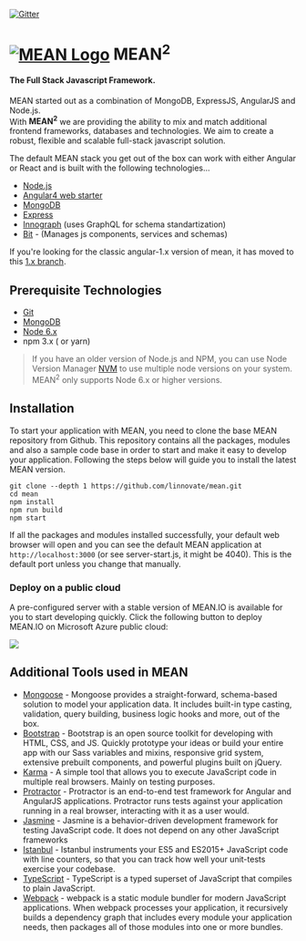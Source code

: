 [![Gitter](https://badges.gitter.im/JoinChat.svg)](https://gitter.im/linnovate/mean?utm_source=badge&utm_medium=badge&utm_campaign=pr-badge)

# [![MEAN Logo](http://mean.io/wp-content/themes/twentysixteen-child/images/meanlogo.png)](http://mean.io/) MEAN<sup>2</sup>

#### The Full Stack Javascript Framework.

MEAN started out as a combination of MongoDB, ExpressJS, AngularJS and Node.js.   
With <strong>MEAN<sup>2</sup></strong> we are providing the ability to mix and match additional frontend frameworks, databases and technologies.
We aim to create a robust, flexible and scalable full-stack javascript solution.

The default MEAN stack you get out of the box can work with either Angular or React and is built with the following technologies...

* [Node.js](https://nodejs.org/en/)
* [Angular4 web starter](https://github.com/AngularClass/angular-starter)
* [MongoDB](https://www.mongodb.com)
* [Express](https://expressjs.com/)
* [Innograph](https://github.com/linnovate/innograph) (uses GraphQL for schema standartization)
* [Bit](https://bitsrc.io/) - (Manages js components, services and schemas)

If you're looking for the classic angular-1.x version of mean, it has moved to this [1.x branch](https://github.com/linnovate/mean/tree/1.x). 

## Prerequisite Technologies

* [Git](https://git-scm.com/downloads)
* [MongoDB](https://www.mongodb.org/downloads)
* [Node 6.x](https://nodejs.org/en/download/)
* npm 3.x ( or yarn)

> If you have an older version of Node.js and NPM, you can use Node Version Manager [NVM](https://github.com/creationix/nvm) to use multiple node versions on your system. MEAN<sup>2</sup> only supports Node 6.x or higher versions.

## Installation

To start your application with MEAN, you need to clone the base MEAN repository from Github. This repository contains all the packages, modules and also a sample code base in order to start and make it easy to develop your application. Following the steps below will guide you to install the latest MEAN version.

```
git clone --depth 1 https://github.com/linnovate/mean.git  
cd mean
npm install
npm run build
npm start  
```
If all the packages and modules installed successfully, your default web browser will open and you can see the default MEAN application at `http://localhost:3000` (or see server-start.js, it might be 4040). This is the default port unless you change that manually.

### Deploy on a public cloud
A pre-configured server with a stable version of MEAN.IO is available for you to start developing quickly.
Click the following button to deploy MEAN.IO on Microsoft Azure public cloud:

<a href="https://azuremarketplace.microsoft.com/en-us/marketplace/apps/meanio.mean-machine-20" target="_blank">
    <img src="http://azuredeploy.net/deploybutton.png"/>
</a>

## Additional Tools used in MEAN

* [Mongoose](http://mongoosejs.com/) - Mongoose provides a straight-forward, schema-based solution to model your application data. It includes built-in type casting, validation, query building, business logic hooks and more, out of the box.
* [Bootstrap](http://getbootstrap.com/) - Bootstrap is an open source toolkit for developing with HTML, CSS, and JS. Quickly prototype your ideas or build your entire app with our Sass variables and mixins, responsive grid system, extensive prebuilt components, and powerful plugins built on jQuery.
* [Karma](https://karma-runner.github.io/1.0/index.html) - A simple tool that allows you to execute JavaScript code in multiple real browsers. Mainly on testing purposes.
* [Protractor](http://www.protractortest.org/#/) - Protractor is an end-to-end test framework for Angular and AngularJS applications. Protractor runs tests against your application running in a real browser, interacting with it as a user would. 
* [Jasmine](https://jasmine.github.io/) - Jasmine is a behavior-driven development framework for testing JavaScript code. It does not depend on any other JavaScript frameworks
* [Istanbul](https://istanbul.js.org/) - Istanbul instruments your ES5 and ES2015+ JavaScript code with line counters, so that you can track how well your unit-tests exercise your codebase.
* [TypeScript](https://www.typescriptlang.org/) - TypeScript is a typed superset of JavaScript that compiles to plain JavaScript.
* [Webpack](https://webpack.js.org/) - webpack is a static module bundler for modern JavaScript applications. When webpack processes your application, it recursively builds a dependency graph that includes every module your application needs, then packages all of those modules into one or more bundles.
